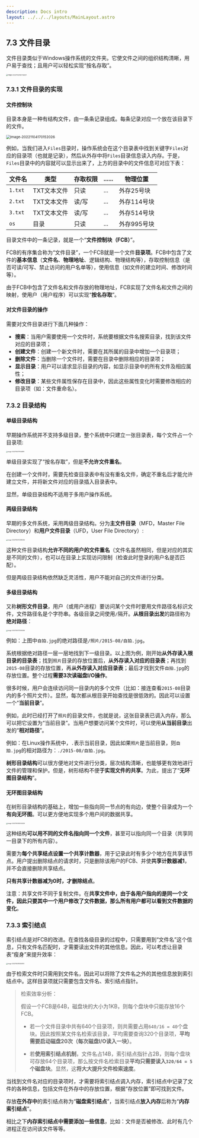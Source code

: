```yaml
---
description: Docs intro
layout: ../../../layouts/MainLayout.astro
---
```


 ## 7.3 文件目录

文件目录类似于Windows操作系统的文件夹。它使文件之间的组织结构清晰，用户易于查找；且用户可以轻松实现“按名存取”。

<img src="https://images.drshw.tech/images/notes/image-20221104163734621.png" alt="image-20221104163734621" style="zoom: 28%;" />

### 7.3.1 文件目录的实现

#### 文件控制块

目录本身是一种有结构文件，由一条条记录组成。每条记录对应一个放在该目录下的文件。

<img src="https://images.drshw.tech/images/notes/image-20221104170152026.png" alt="image-20221104170152026" style="zoom: 67%;" />

例如，当我们进入`Files`目录时，操作系统会在这个目录表中找到关键字`Files`对应的目录项（也就是记录），然后从外存中将`Files`目录信息读入内存。于是，`Files`目录中的内容就可以显示出来了，上方的目录中的文件信息可对应下表：

| 文件名  | 类型        | 存取权限 | ...... | 物理位置    |
| ------- | ----------- | -------- | ------ | ----------- |
| `1.txt` | TXT文本文件 | 只读     | ...    | 外存25号块  |
| `2.txt` | TXT文本文件 | 读/写    | ...    | 外存114号块 |
| `3.txt` | TXT文本文件 | 读/写    | ...    | 外存514号块 |
| `os`    | 目录        | 只读     | ...    | 外存995号块 |

目录文件中的一条记录，就是一个“**文件控制块（FCB）**”。

FCB的有序集合称为“文件目录”，一个FCB就是一个文件**目录项**。FCB中包含了文件的**基本信息**（**文件名**、**物理地址**、逻辑结构、物理结构等），存取控制信息（是否可读/可写、禁止访问的用户名单等），使用信息（如文件的建立时间、修改时间等）。

由于FCB中包含了文件名和文件存放的物理地址，FCB实现了文件名和文件之间的映射，使用户（用户程序）可以实现“**按名存取**”。

#### 对文件目录的操作

需要对文件目录进行下面几种操作：

+ **搜索**：当用户需要使用一个文件时，系统要根据文件名搜索目录，找到该文件对应的目录项；
+ **创建文件**：创建一个新文件时，需要在其所属的目录中增加一个目录项；
+ **删除文件**：当删除一个文件时，需要在目录中删除相应的目录项；
+ **显示目录**：用户可以请求显示目录的内容，如显示目录中的所有文件及相应属性；
+ **修改目录**：某些文件属性保存在目录中，因此这些属性变化时需要修改相应的目录项（如：文件重命名）。

### 7.3.2 目录结构

#### 单级目录结构

早期操作系统并不支持多级目录，整个系统中只建立一张目录表，每个文件占一个目录项:

<img src="https://images.drshw.tech/images/notes/image-20221104171934818.png" alt="image-20221104171934818" style="zoom:25%;" />

单级目录实现了“按名存取”，但是**不允许文件重名**。

在创建一个文件时，需要先检查目录表中有没有重名文件，确定不重名后才能允许建立文件，并将新文件对应的目录插入目录表中。

显然，单级目录结构不适用于多用户操作系统。

#### 两级目录结构

早期的多文件系统，采用两级目录结构。分为**主文件目录**（MFD，Master File Directory）和**用户文件目录**（UFD，User File Directory）:

<img src="https://images.drshw.tech/images/notes/image-20221104172338494.png" alt="image-20221104172338494" style="zoom:25%;" />

这种文件目录结构**允许不同的用户的文件重名**（文件名虽然相同，但是对应的其实是不同的文件），也可以在目录上实现访问限制（检查此时登录的用户名是否匹配）。

但是两级目录结构依然缺乏灵活性，用户不能对自己的文件进行分类。

#### 多级目录结构

又称**树形文件目录**，用户（或用户进程）要访问某个文件时要用文件路径名标识文件，文件路径名是个字符串。各级目录之间使用`/`隔开。**从根目录出发**的路径称为**绝对路径**：

<img src="https://images.drshw.tech/images/notes/image-20221104173046266.png" alt="image-20221104173046266" style="zoom:25%;" />

例如：上图中`自拍.jpg`的绝对路径是`/照片/2015-08/自拍.jpg`。

系统根据绝对路径一层一层地找到下一级目录。以上图为例，刚开始**从外存读入根目录的目录表**；找到`照片`目录的存放位置后，**从外存读入对应的目录表**；再找到`2015-08`目录的存放位置，再**从外存读入对应目录表**；最后才找到文件`自拍.jpg`的存放位置。整个过程**需要3次读磁盘I/O操作**。

很多时候，用户会连续访问同一目录内的多个文件（比如：接连查看`2015-08`目录内的多个照片文件）。显然，每次都从根目录开始查找是很低效的。因此可以设置一个“**当前目录**”。

例如，此时已经打开了`照片`的目录文件，也就是说，这张目录表已调入内存，那么可以把它设置为“当前目录”。当用户想要访问某个文件时，可以使用**从当前目录**出发的“**相对路径**”。

例如：在Linux操作系统中，`.`表示当前目录，因此如果`照片`是当前目录，则`自拍.jpg`的相对路径为：`./2015-08/自拍.jpg`。

**树形目录结构**可以很方便地对文件进行分类，层次结构清晰，也能够更有效地进行文件的管理和保护。但是，树形结构不便**于实现文件的共享**。为此，提出了“**无环图目录结构**”。

#### 无环图目录结构

在树形目录结构的基础上，增加一些指向同一节点的有向边，使整个目录成为一个**有向无环图**。可以更方便地实现多个用户间的数据共享。

<img src="https://images.drshw.tech/images/notes/image-20221104193024226.png" alt="image-20221104193024226" style="zoom:25%;" />

这种结构**可以用不同的文件名指向同一个文件**，甚至可以指向同一个目录（共享同一目录下的所有内容）。

需要为**每个共享结点设置一个共享计数器**，用于记录此时有多少个地方在共享该节点。用户提出删除结点的请求时，只是删除该用户的FCB、并使**共享计数器减1**，并不会直接删除共享结点。

**只有共享计数器减为0时，才删除结点**。

注意：共享文件不同于复制文件。在**共享文件中，由于各用户指向的是同一个文件，因此只要其中一个用户修改了文件数据，那么所有用户都可以看到文件数据的变化**。

### 7.3.3 索引结点

索引结点是对FCB的改进。在查找各级目录的过程中，只需要用到“文件名”这个信息，只有文件名匹配时，才需要读出文件的其他信息。因此，可以考虑让目录表“瘦身”来提升效率：

<img src="https://images.drshw.tech/images/notes/image-20221104193459141.png" alt="image-20221104193459141" style="zoom:25%;" />

由于检索文件时只需用到文件名，因此可以将除了文件名之外的其他信息放到索引结点中。这样目录项就只需要包含文件名、索引结点指针。

> 检索效率分析：
>
> 假设一个FCB是64B，磁盘块的大小为1KB，则每个盘块中只能存放16个FCB。
>
> + 若一个文件目录中共有640个目录项，则共需要占用`640/16 = 40`个盘块。因此按照某文件名检索该目录，平均需要查询320个目录项，**平均需要启动磁盘20次（每次磁盘I/O读入一块）**。
>
> + 若**使用索引结点机制**，文件名占14B，索引结点指针占2B，则每个盘块可存放64个目录项，那么按文件名检索目录**平均只需要读入`320/64 = 5`个磁盘块**。显然，这**将大大提升文件检索速度**。

当找到文件名对应的目录项时，才需要将索引结点调入内存，索引结点中记录了文件的各种信息，包括文件在外存中的存放位置，根据“存放位置”即可找到文件。

存放**在外存中**的索引结点称为“**磁盘索引结点**”，当索引结点**放入内存**后称为“**内存索引结点**”。

相比之下**内存索引结点中需要添加一些信息**，比如：文件是否被修改、此时有几个进程正在访问该文件等等。